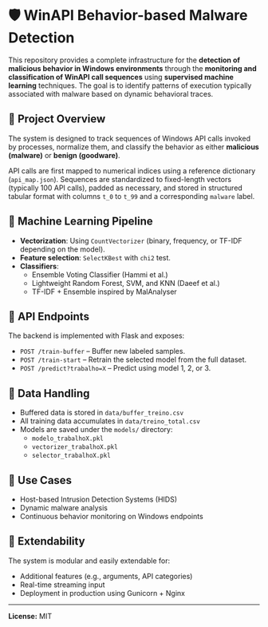 # 🛡️ WinAPI Behavior-based Malware Detection

This repository provides a complete infrastructure for the **detection of malicious behavior in Windows environments** through the **monitoring and classification of WinAPI call sequences** using **supervised machine learning** techniques. The goal is to identify patterns of execution typically associated with malware based on dynamic behavioral traces.

## 🎯 Project Overview

The system is designed to track sequences of Windows API calls invoked by processes, normalize them, and classify the behavior as either **malicious (malware)** or **benign (goodware)**.

API calls are first mapped to numerical indices using a reference dictionary (`api_map.json`). Sequences are standardized to fixed-length vectors (typically 100 API calls), padded as necessary, and stored in structured tabular format with columns `t_0` to `t_99` and a corresponding `malware` label.

## 🧠 Machine Learning Pipeline

- **Vectorization**: Using `CountVectorizer` (binary, frequency, or TF-IDF depending on the model).
- **Feature selection**: `SelectKBest` with `chi2` test.
- **Classifiers**:
  - Ensemble Voting Classifier (Hammi et al.)
  - Lightweight Random Forest, SVM, and KNN (Daeef et al.)
  - TF-IDF + Ensemble inspired by MalAnalyser

## 🔌 API Endpoints

The backend is implemented with Flask and exposes:

- `POST /train-buffer` – Buffer new labeled samples.
- `POST /train-start` – Retrain the selected model from the full dataset.
- `POST /predict?trabalho=X` – Predict using model 1, 2, or 3.

## 💾 Data Handling

- Buffered data is stored in `data/buffer_treino.csv`
- All training data accumulates in `data/treino_total.csv`
- Models are saved under the `models/` directory:
  - `modelo_trabalhoX.pkl`
  - `vectorizer_trabalhoX.pkl`
  - `selector_trabalhoX.pkl`

## 🚀 Use Cases

- Host-based Intrusion Detection Systems (HIDS)
- Dynamic malware analysis
- Continuous behavior monitoring on Windows endpoints

## 🧩 Extendability

The system is modular and easily extendable for:
- Additional features (e.g., arguments, API categories)
- Real-time streaming input
- Deployment in production using Gunicorn + Nginx

---

**License:** MIT
